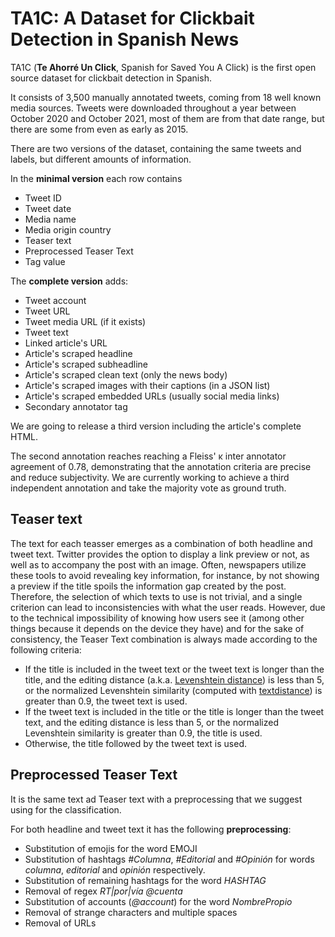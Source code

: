 # TA1C: A Dataset for Clickbait Detection in Spanish News

TA1C (**Te Ahorré Un Click**, Spanish for Saved You A Click) is the first open source dataset for clickbait detection in Spanish.

It consists of 3,500 manually annotated tweets, coming from 18 well known media sources. Tweets were downloaded throughout a year between October 2020 and October 2021, most of them are from that date range, but there are some from even as early as 2015.

There are two versions of the dataset, containing the same tweets and labels, but different amounts of information.

In the **minimal version** each row contains
- Tweet ID
- Tweet date
- Media name
- Media origin country
- Teaser text
- Preprocessed Teaser Text
- Tag value

The **complete version** adds:
- Tweet account
- Tweet URL
- Tweet media URL (if it exists)
- Tweet text
- Linked article's URL
- Article's scraped headline
- Article's scraped subheadline
- Article's scraped clean text (only the news body)
- Article's scraped images with their captions (in a JSON list)
- Article's scraped embedded URLs (usually social media links)
- Secondary annotator tag

We are going to release a third version including the article's complete HTML.

The second annotation reaches reaching a Fleiss' κ inter annotator agreement of 0.78, demonstrating that the annotation criteria are precise and reduce subjectivity. We are currently working to achieve a third independent annotation and take the majority vote as ground truth.

## Teaser text

The text for each teasser emerges as a combination of both headline and tweet text. Twitter provides the option to display a link preview or not, as well as to accompany the post with an image. Often, newspapers utilize these tools to avoid revealing key information, for instance, by not showing a preview if the title spoils the information gap created by the post. Therefore, the selection of which texts to use is not trivial, and a single criterion can lead to inconsistencies with what the user reads. However, due to the technical impossibility of knowing how users see it (among other things because it depends on the device they have) and for the sake of consistency, the Teaser Text combination is always made according to the following criteria:
- If the title is included in the tweet text or the tweet text is longer than the title, and the editing distance (a.k.a. [Levenshtein distance](https://en.wikipedia.org/wiki/Levenshtein_distance)) is less than 5, or the normalized Levenshtein similarity (computed with [textdistance](https://pypi.org/project/textdistance/)) is greater than 0.9, the tweet text is used.
- If the tweet text is included in the title or the title is longer than the tweet text, and the editing distance is less than 5, or the normalized Levenshtein similarity is greater than 0.9, the title is used.
- Otherwise, the title followed by the tweet text is used.

## Preprocessed Teaser Text

It is the same text ad Teaser text with a preprocessing that we suggest using for the classification.

For both headline and tweet text it has the following **preprocessing**:
- Substitution of emojis for the word EMOJI
- Substitution of hashtags *#Columna*, *#Editorial* and *#Opinión* for words *columna*, *editorial* and *opinión* respectively.
- Substitution of remaining hashtags for the word *HASHTAG*
- Removal of regex *RT|por|vía @cuenta*
- Substitution of accounts (*@account*) for the word *NombrePropio*
- Removal of strange characters and multiple spaces
- Removal of URLs

